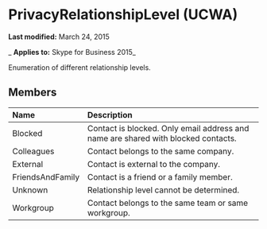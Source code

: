 
# PrivacyRelationshipLevel (UCWA)

 **Last modified:** March 24, 2015

 _ **Applies to:** Skype for Business 2015_

Enumeration of different relationship levels.


## Members





|**Name**|**Description**|
|:-----|:-----|
|Blocked|Contact is blocked. Only email address and name are shared with blocked contacts.|
|Colleagues|Contact belongs to the same company.|
|External|Contact is external to the company.|
|FriendsAndFamily|Contact is a friend or a family member.|
|Unknown|Relationship level cannot be determined.|
|Workgroup|Contact belongs to the same team or same workgroup.|
